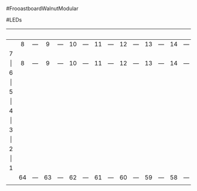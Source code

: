 #FrooastboardWalnutModular

#LEDs

|     |    |     |    |     |    |     |    |     |    |     |    |     |    |     |    |     |    |     | 10  |     |   |     |   |     |   |     |   |     |   |     |   |     |   |     |   |     |   |     | 20  |     |   |     |     |   |     |   |     |   |     | 25  |     |
|:---:|:---:|:---:|:---:|:---:|:---:|:---:|:---:|:---:|:---:|:---:|:---:|:---:|:---:|:---:|:---:|:---:|:---:|:---:|:---:|:---:|:---:|:---:|:---:|:---:|:---:|:---:|:---:|:---:|:---:|:---:|:---:|:---:|:---:|:---:|:---:|:---:|:---:|:---:|:---:|:---:|:---:|:---:|:---:|:---:|:---:|:---:|:---:|:---:|:---:|:---:|:---:|
|     |  8  | —   |  9  |  —   | 10  | —    | 11  |   —  | 12  |  —   | 13  | —    | 14  |    — | 15  |  —   | 16  |   —  | 17  |    — | X  | —    | 19  |  —   | 20  | —    | 21  |  —   | 22  |   —  | 23  | —    | 24  |  —   | 25  |  —   | 26  |  —   | 27  |   —  | 28  |     |     | 29  |  —   | 30  |  —   | 31  |   —  | 32  |     |
|  7  |     |     |     |     |     |     |     |     |     |     |     |     |     |     |     |     |     |     |     |     |     |     |     |     |     |     |     |     |     |     |     |     |     |     |     |     |     |     |     |     |     | 29   |  28  |     |     |     |     |     |     |     | 33  |
| \|  |  8  |   —  |  9  | —    | 10  | —    | 11  |  —   | 12  |  —   | 13  |   —  | 14  | —    | 15  |  —   | 16  | —    | 17  |   —  | X  |  —   | 19  |  —   | 20  |  —   | 21  |  —   | 22  |  —   | 23  |  —   | 24  |   —  | 25  | —    | 26  |  —   | 27  |  —   | 28  |   \|  | \|    |  29 |   —  |  30 |  — | 31  |  —  | 32  |  \|    |
|  6  |     |     |     |     |     |     |     |     |     |     |     |     |     |     |     |     |     |     |     |     |     |     |     |     |     |     |     |     |     |     |     |     |     |     |     |     |     |     |     |     |     |  34  |  27  |     |     |     |     |     |     |     | 34  |
| \|  |     |     |     |     |     |     |     |     |     |     |     |     |     |     |     |     |     |     |     |     |     |     |     |     |     |     |     |     |     |     |     |     |     |     |     |     |     |     |     |     |     |   \|   |   \|   |     |     |     |     |     |     |     |  \|    |
|  5  |     |     |     |     |     |     |     |     |     |     |     |     |     |     |     |     |     |     |     |     |     |     |     |     |     |     |     |     |     |     |     |     |     |     |     |     |     |     |     |     |     |  35   |  26  |     |     |     |     |     |     |     | 35  |
| \|  |     |     |     |     |     |     |     |     |     |     |     |     |     |     |     |     |     |     |     |     |     |     |     |     |     |     |     |     |     |     |     |     |     |     |     |     |     |     |     |     |     |   \|   |   \|   |     |     |     |     |     |     |     | \|     |
|  4  |     |     |     |     |     |     |     |     |     |     |     |     |     |     |     |     |     |     |     |     |     |     |     |     |     |     |     |     |     |     |     |     |     |     |     |     |     |     |     |     |     | 36   |  25   |     |     |     |     |     |     |     | 36  |
| \|  |     |     |     |     |     |     |     |     |     |     |     |     |     |     |     |     |     |     |     |     |     |     |     |     |     |     |     |     |     |     |     |     |     |     |     |     |     |     |     |     |     |   \|   |   \|   |     |     |     |     |     |     |     |  \|    |
|  3  |     |     |     |     |     |     |     |     |     |     |     |     |     |     |     |     |     |     |     |     |     |     |     |     |     |     |     |     |     |     |     |     |     |     |     |     |     |     |     |     |     |   37  | 24    |     |     |     |     |     |     |     | 37  |
| \|  |     |     |     |     |     |     |     |     |     |     |     |     |     |     |     |     |     |     |     |     |     |     |     |     |     |     |     |     |     |     |     |     |     |     |     |     |     |     |     |     |     |   \|   |   \|   |     |     |     |     |     |     |     |  \|    |
|  2  |     |     |     |     |     |     |     |     |     |     |     |     |     |     |     |     |     |     |     |     |     |     |     |     |     |     |     |     |     |     |     |     |     |     |     |     |     |     |     |     |     | 38    |   23  |     |     |     |     |     |     |     | 38  |
| \|  |     |     |     |     |     |     |     |     |     |     |     |     |     |     |     |     |     |     |     |     |     |     |     |     |     |     |     |     |     |     |     |     |     |     |     |     |     |     |     |     |     |   \|   |  \|    |     |     |     |     |     |     |     | \|     |
|  1  |     |     |     |     |     |     |     |     |     |     |     |     |     |     |     |     |     |     |     |     |     |     |     |     |     |     |     |     |     |     |     |     |     |     |     |     |     |     |     |     |     |  39  |  22  |     |     |     |     |     |     |     | 39  |
|     | 64  |  —  | 63  |  —  | 62  |  —  | 61  |  —  | 60  |  —  | 59  |  —  | 58  |  —  | 57  |  —  | 56  |  —  | 55  |  —  | 54  |  —  | 53  |  —  | 52  |  —  | 51  |  —  | 50  |  —  | 49  |  —  | 48  |  —  | 47  |  —  | 46  |  —  | 45  |  —  | 44  |  —  | —  | 43  |  —  |  42  |  —  |  41  |  —  |  40  |     |     |
|     |     |     |     |     |     |     |     |     |     |     |     |     |     |     |     |     |     |     |     |     |     |     |     |     |     |     |     |     |     |     |     |     |     |     |     |     |     |     |     |     |     |     |     |     |     |     |     |     |     |     |     |


